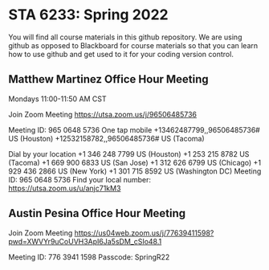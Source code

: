 # STA 6233: Spring 2022

You will find all course materials in this github repository. We are using github as opposed to Blackboard for course materials so that you can learn how to use github and get used to it for your coding version control.


## Matthew Martinez Office Hour Meeting
Mondays 11:00-11:50 AM CST

Join Zoom Meeting
https://utsa.zoom.us/j/96506485736

Meeting ID: 965 0648 5736
One tap mobile
+13462487799,,96506485736# US (Houston)
+12532158782,,96506485736# US (Tacoma)

Dial by your location
        +1 346 248 7799 US (Houston)
        +1 253 215 8782 US (Tacoma)
        +1 669 900 6833 US (San Jose)
        +1 312 626 6799 US (Chicago)
        +1 929 436 2866 US (New York)
        +1 301 715 8592 US (Washington DC)
Meeting ID: 965 0648 5736
Find your local number: https://utsa.zoom.us/u/anjc71kM3

## Austin Pesina Office Hour Meeting

Join Zoom Meeting
https://us04web.zoom.us/j/77639411598?pwd=XWVYr9uCoUVH3ApI6Ja5sDM_cSIo48.1

Meeting ID: 776 3941 1598
Passcode: SpringR22
